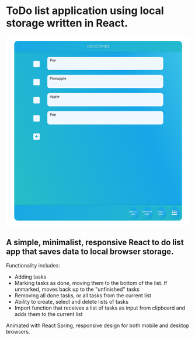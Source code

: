 # ToDo list application using local storage written in React.

![ToDo list app preview image](/src/Images/App_Demo_Screenshot.png)

## A simple, minimalist, responsive React to do list app that saves data to local browser storage.

Functionality includes:

- Adding tasks
- Marking tasks as done, moving them to the bottom of the list. If unmarked, moves back up to the "unfinished" tasks
- Removing all done tasks, or all tasks from the current list
- Ability to create, select and delete lists of tasks
- Import function that receives a list of tasks as input from clipboard and adds them to the current list

Animated with React Spring, responsive design for both mobile and desktop browsers.
